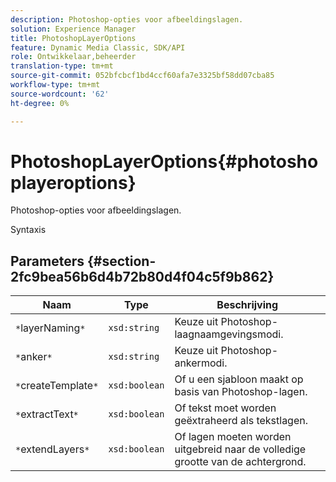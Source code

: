 ```yaml
---
description: Photoshop-opties voor afbeeldingslagen.
solution: Experience Manager
title: PhotoshopLayerOptions
feature: Dynamic Media Classic, SDK/API
role: Ontwikkelaar,beheerder
translation-type: tm+mt
source-git-commit: 052bfcbcf1bd4ccf60afa7e3325bf58dd07cba85
workflow-type: tm+mt
source-wordcount: '62'
ht-degree: 0%

---
```



# PhotoshopLayerOptions{#photoshoplayeroptions}

Photoshop-opties voor afbeeldingslagen.

Syntaxis

## Parameters {#section-2fc9bea56b6d4b72b80d4f04c5f9b862}

| Naam | Type | Beschrijving |
|---|---|---|
| `*`layerNaming`*` | `xsd:string` | Keuze uit Photoshop-laagnaamgevingsmodi. |
| `*`anker`*` | `xsd:string` | Keuze uit Photoshop-ankermodi. |
| `*`createTemplate`*` | `xsd:boolean` | Of u een sjabloon maakt op basis van Photoshop-lagen. |
| `*`extractText`*` | `xsd:boolean` | Of tekst moet worden geëxtraheerd als tekstlagen. |
| `*`extendLayers`*` | `xsd:boolean` | Of lagen moeten worden uitgebreid naar de volledige grootte van de achtergrond. |


